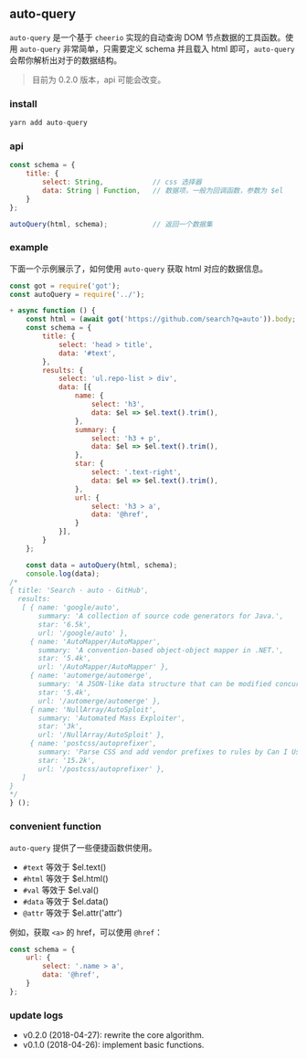 

## auto-query

`auto-query` 是一个基于 `cheerio` 实现的自动查询 DOM 节点数据的工具函数。使用 `auto-query` 非常简单，只需要定义 schema 并且载入 html 即可，`auto-query` 会帮你解析出对于的数据结构。

> 目前为 0.2.0 版本，api 可能会改变。

### install

```js
yarn add auto-query
```

### api

```js
const schema = {
    title: {
        select: String,            // css 选择器
        data: String | Function,   // 数据项，一般为回调函数，参数为 $el
    }
};

autoQuery(html, schema);           // 返回一个数据集
```

### example

下面一个示例展示了，如何使用 `auto-query` 获取 html 对应的数据信息。

```js
const got = require('got');
const autoQuery = require('../');

+ async function () {
    const html = (await got('https://github.com/search?q=auto')).body;
    const schema = {
        title: {
            select: 'head > title',
            data: '#text',
        },
        results: {
            select: 'ul.repo-list > div',
            data: [{
                name: {
                    select: 'h3',
                    data: $el => $el.text().trim(),
                },
                summary: {
                    select: 'h3 + p',
                    data: $el => $el.text().trim(),
                },
                star: {
                    select: '.text-right',
                    data: $el => $el.text().trim(),
                },
                url: {
                    select: 'h3 > a',
                    data: '@href',
                }
            }],
        }
    };

    const data = autoQuery(html, schema);
    console.log(data);
/*
{ title: 'Search · auto · GitHub',
  results:
   [ { name: 'google/auto',
       summary: 'A collection of source code generators for Java.',
       star: '6.5k',
       url: '/google/auto' },
     { name: 'AutoMapper/AutoMapper',
       summary: 'A convention-based object-object mapper in .NET.',
       star: '5.4k',
       url: '/AutoMapper/AutoMapper' },
     { name: 'automerge/automerge',
       summary: 'A JSON-like data structure that can be modified concurrently by different users, and merged again automatically.',
       star: '5.4k',
       url: '/automerge/automerge' },
     { name: 'NullArray/AutoSploit',
       summary: 'Automated Mass Exploiter',
       star: '3k',
       url: '/NullArray/AutoSploit' },
     { name: 'postcss/autoprefixer',
       summary: 'Parse CSS and add vendor prefixes to rules by Can I Use',
       star: '15.2k',
       url: '/postcss/autoprefixer' },
   ]
}
*/
} ();
```

### convenient function
`auto-query` 提供了一些便捷函数供使用。

- `#text` 等效于 $el.text()
- `#html` 等效于 $el.html()
- `#val` 等效于 $el.val()
- `#data` 等效于 $el.data()
- `@attr` 等效于 $el.attr('attr')

例如，获取 `<a>` 的 href，可以使用 `@href`：

```js
const schema = {
    url: {
        select: '.name > a',
        data: '@href',
    }
};
```

### update logs

- v0.2.0 (2018-04-27): rewrite the core algorithm.
- v0.1.0 (2018-04-26): implement basic functions.


